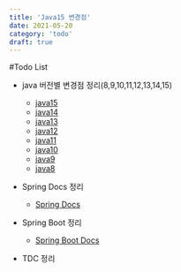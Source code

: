 ```yaml
---
title: 'Java15 변경점'
date: 2021-05-20
category: 'todo'
draft: true
---
```


#Todo List

- java 버전별 변경점 정리(8,9,10,11,12,13,14,15)
  - [java15](https://www.oracle.com/java/technologies/javase/15all-relnotes.html)
  - [java14](https://www.oracle.com/java/technologies/javase/14all-relnotes.html)
  - [java13](https://www.oracle.com/java/technologies/javase/13all-relnotes.html)
  - [java12](https://www.oracle.com/java/technologies/javase/12all-relnotes.html)
  - [java11](https://www.oracle.com/java/technologies/javase/11all-relnotes.html)
  - [java10](https://www.oracle.com/java/technologies/javase/10all-relnotes.html)
  - [java9](https://www.oracle.com/java/technologies/javase/9-all-relnotes.html)
  - [java8](https://www.oracle.com/java/technologies/javase/8all-relnotes.html)
  
- Spring Docs 정리 
  - [Spring Docs](https://docs.spring.io/spring-framework/docs/current/reference/html/)
  
- Spring Boot 정리
  - [Spring Boot Docs](https://docs.spring.io/spring-boot/docs/current/reference/htmlsingle/)
  
- TDC 정리